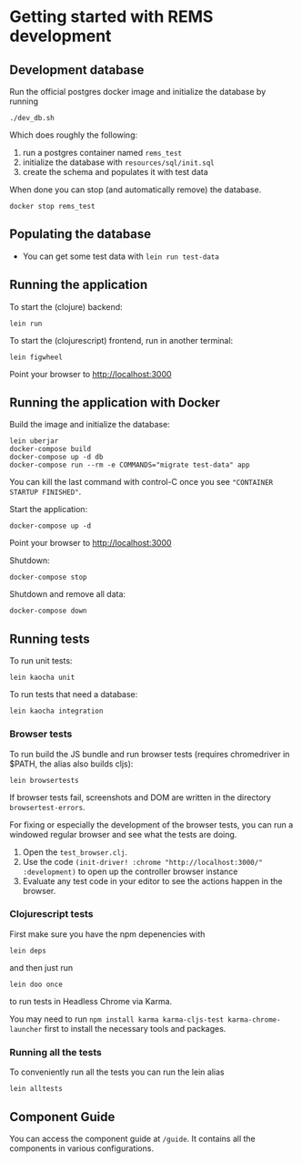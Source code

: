 # Getting started with REMS development

## Development database

Run the official postgres docker image and initialize the database by running

```
./dev_db.sh
```

Which does roughly the following:

1. run a postgres container named `rems_test`
2. initialize the database with `resources/sql/init.sql`
3. create the schema and populates it with test data

When done you can stop (and automatically remove) the database.

```
docker stop rems_test
```

## Populating the database

- You can get some test data with `lein run test-data`

## Running the application

To start the (clojure) backend:

```
lein run
```

To start the (clojurescript) frontend, run in another terminal:

```
lein figwheel
```

Point your browser to <http://localhost:3000>

## Running the application with Docker

Build the image and initialize the database:

    lein uberjar
    docker-compose build
    docker-compose up -d db
    docker-compose run --rm -e COMMANDS="migrate test-data" app

You can kill the last command with control-C once you see `"CONTAINER STARTUP FINISHED"`.

Start the application:

    docker-compose up -d

Point your browser to <http://localhost:3000>

Shutdown:

    docker-compose stop

Shutdown and remove all data:

    docker-compose down

## Running tests

To run unit tests:

```
lein kaocha unit
```

To run tests that need a database:

```
lein kaocha integration
```

### Browser tests

To run build the JS bundle and run browser tests (requires chromedriver in $PATH, the alias also builds cljs):

```
lein browsertests
```

If browser tests fail, screenshots and DOM are written in the directory `browsertest-errors`.

For fixing or especially the development of the browser tests, you can run a windowed regular browser and see what the tests are doing.

1. Open the `test_browser.clj`.
2. Use the code `(init-driver! :chrome "http://localhost:3000/" :development)` to open up the controller browser instance
3. Evaluate any test code in your editor to see the actions happen in the browser.

### Clojurescript tests

First make sure you have the npm depenencies with

```
lein deps
```

and then just run

```
lein doo once
```

to run tests in Headless Chrome via Karma.

You may need to run `npm install karma karma-cljs-test karma-chrome-launcher` first to install the necessary tools and packages.

### Running all the tests

To conveniently run all the tests you can run the lein alias

```
lein alltests
```

## Component Guide

You can access the component guide at `/guide`. It contains all the
components in various configurations.
